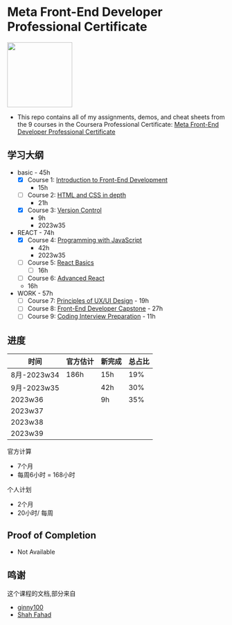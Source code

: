 # Meta Front-End Developer Professional Certificate

<img src="./meta-logo.png" width=150>

- This repo contains all of my assignments, demos, and cheat sheets from the 9 courses in the Coursera Professional Certificate: [Meta Front-End Developer Professional Certificate](https://www.coursera.org/professional-certificates/meta-front-end-developer)

## 学习大纲

- basic - 45h
	- [x] Course 1: [Introduction to Front-End Development](https://www.coursera.org/learn/introduction-to-front-end-development?specialization=meta-front-end-developer)
  	  - 15h
	- [ ] Course 2: [HTML and CSS in depth](https://www.coursera.org/learn/html-and-css-in-depth?specialization=meta-front-end-developer)
  	  - 21h
	- [x] Course 3: [Version Control](https://www.coursera.org/learn/introduction-to-version-control?specialization=meta-front-end-developer)
	  - 9h
	  - 2023w35
- REACT - 74h
	- [x] Course 4: [Programming with JavaScript](https://www.coursera.org/learn/programming-with-javascript?specialization=meta-front-end-developer)
	  - 42h
	  - 2023w35
	- [ ] Course 5: [React Basics](https://www.coursera.org/learn/react-basics?specialization=meta-front-end-developer)
	  - [ ] 16h
	- [ ] Course 6: [Advanced React](https://www.coursera.org/learn/advanced-react?specialization=meta-front-end-developer)
  	 - 16h
 - WORK - 57h
	- [ ] Course 7: [Principles of UX/UI Design](https://www.coursera.org/learn/principles-of-ux-ui-design?specialization=meta-front-end-developer) - 19h
	- [ ] Course 8: [Front-End Developer Capstone](https://www.coursera.org/learn/meta-front-end-developer-capstone?specialization=meta-front-end-developer) - 27h
	- [ ] Course 9: [Coding Interview Preparation](https://www.coursera.org/learn/coding-interview-preparation?specialization=meta-front-end-developer) - 11h

## 进度

| 时间        | 官方估计 | 新完成 | 总占比 |
| ----------- | -------- | ------ | ---- |
| 8月-2023w34 | 186h     | 15h    | 19%  |
| 9月-2023w35 |          | 42h       |  30%    |
| 2023w36     |          | 9h       |  35%    |
| 2023w37     |          |        |      |
| 2023w38     |          |        |      |
| 2023w39            |          |        |      |



官方计算
- 7个月
- 每周6小时 = 168小时

个人计划
- 2个月
- 20小时/ 每周 
## Proof of Completion

- Not Available

## 鸣谢

这个课程的文档,部分来自
- [ginny100](https://github.com/ginny100/Meta-Front-End-Developer)
- [Shah Fahad](https://github.com/ShahandFahad/Meta-Front-End-Developer/tree/main)
